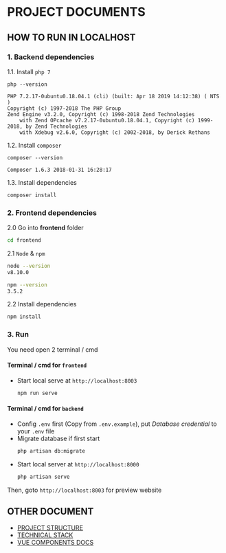 # PROJECT DOCUMENTS

## HOW TO RUN IN LOCALHOST

### 1. Backend dependencies

1.1. Install `php 7`

```
php --version

PHP 7.2.17-0ubuntu0.18.04.1 (cli) (built: Apr 18 2019 14:12:38) ( NTS )
Copyright (c) 1997-2018 The PHP Group
Zend Engine v3.2.0, Copyright (c) 1998-2018 Zend Technologies
    with Zend OPcache v7.2.17-0ubuntu0.18.04.1, Copyright (c) 1999-2018, by Zend Technologies
    with Xdebug v2.6.0, Copyright (c) 2002-2018, by Derick Rethans
```

1.2. Install `composer` 

```
composer --version

Composer 1.6.3 2018-01-31 16:28:17
```

1.3. Install dependencies
```bash
composer install
```

### 2. Frontend dependencies

2.0 Go into **frontend** folder
```bash
cd frontend
```

2.1 `Node` & `npm`

```bash
node --version
v8.10.0

npm --version
3.5.2
```

2.2 Install dependencies

```bash
npm install
```

### 3. Run

You need open 2 terminal / cmd

#### Terminal / cmd for `frontend`
- Start local serve at `http://localhost:8003`
    ```bash
    npm run serve
    ```

#### Terminal / cmd for `backend`
- Config `.env` first (Copy from `.env.example`), put *Database credential* to your `.env` file
- Migrate database if first start
    ```bash
    php artisan db:migrate
    ```
- Start local server at `http://localhost:8000`
    ```bash
    php artisan serve
    ```

Then, goto `http://localhost:8003` for preview website


## OTHER DOCUMENT

- [PROJECT STRUCTURE](PROJECT_STRUCTURE.md)
- [TECHNICAL STACK](TECHNIAL_STACK.md)
- [VUE COMPONENTS DOCS](VUE_COMPONENTS.md)
